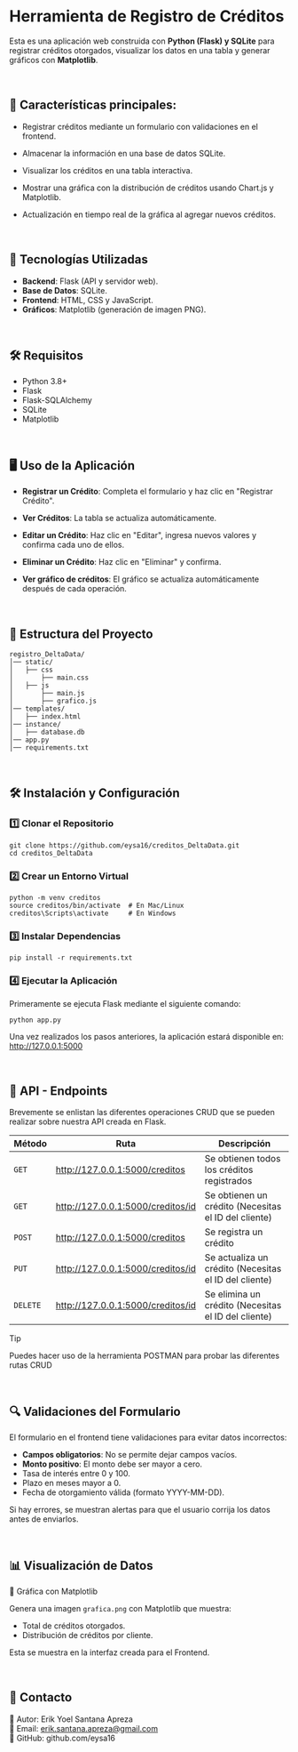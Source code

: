 # Herramienta de Registro de Créditos

Esta es una aplicación web construida con **Python (Flask) y SQLite** para registrar créditos otorgados, visualizar los datos en una tabla y generar gráficos con **Matplotlib**.

<br>

## 🚀 Características principales:

- Registrar créditos mediante un formulario con validaciones en el frontend.

- Almacenar la información en una base de datos SQLite.

- Visualizar los créditos en una tabla interactiva.

- Mostrar una gráfica con la distribución de créditos usando Chart.js y Matplotlib.

- Actualización en tiempo real de la gráfica al agregar nuevos créditos.


<br>

## 📂 Tecnologías Utilizadas

- **Backend**: Flask (API y servidor web).
- **Base de Datos**: SQLite.
- **Frontend**: HTML, CSS y JavaScript.
- **Gráficos**: Matplotlib (generación de imagen PNG).


<br>

## 🛠 Requisitos

- Python 3.8+
- Flask
- Flask-SQLAlchemy
- SQLite
- Matplotlib


<br>

## 🖥️ Uso de la Aplicación

- **Registrar un Crédito**: Completa el formulario y haz clic en "Registrar Crédito".
  
- **Ver Créditos**: La tabla se actualiza automáticamente.
  
- **Editar un Crédito**: Haz clic en "Editar", ingresa nuevos valores y confirma cada uno de ellos.
  
- **Eliminar un Crédito**: Haz clic en "Eliminar" y confirma.
  
- **Ver gráfico de créditos**: El gráfico se actualiza automáticamente después de cada operación.


<br>

## 📂 Estructura del Proyecto
```
registro_DeltaData/
│── static/
│   ├── css 
│       ├── main.css 
│   ├── js
│       ├── main.js 
│       ├── grafico.js 
│── templates/
│   ├── index.html
│── instance/
│   ├── database.db 
│── app.py
│── requirements.txt
```

<br>

## 🛠 Instalación y Configuración

### 1️⃣ Clonar el Repositorio
```
git clone https://github.com/eysa16/creditos_DeltaData.git
cd creditos_DeltaData
```

### 2️⃣ Crear un Entorno Virtual
```
python -m venv creditos
source creditos/bin/activate  # En Mac/Linux
creditos\Scripts\activate     # En Windows
```

### 3️⃣ Instalar Dependencias
```
pip install -r requirements.txt
```

### 4️⃣ Ejecutar la Aplicación
Primeramente se ejecuta Flask mediante el siguiente comando:
```
python app.py
```

Una vez realizados los pasos anteriores, la aplicación estará disponible en: http://127.0.0.1:5000

<br>

## 📌 API - Endpoints

Brevemente se enlistan las diferentes operaciones CRUD que se pueden realizar sobre nuestra API creada en Flask.

| Método | Ruta | Descripción |
|----------|----------|----------|
| `GET`   | http://127.0.0.1:5000/creditos   | Se obtienen todos los créditos registrados   |
| `GET`   | http://127.0.0.1:5000/creditos/id   | Se obtienen un crédito (Necesitas el ID del cliente)   |
| `POST`    | http://127.0.0.1:5000/creditos   | Se registra un crédito   |
| `PUT`    | http://127.0.0.1:5000/creditos/id   | Se actualiza un crédito (Necesitas el ID del cliente)   |
| `DELETE`    | http://127.0.0.1:5000/creditos/id   | Se elimina un crédito (Necesitas el ID del cliente)  |

> [!TIP]
> Puedes hacer uso de la herramienta POSTMAN para probar las diferentes rutas CRUD

<br>

## 🔍 Validaciones del Formulario

El formulario en el frontend tiene validaciones para evitar datos incorrectos:

- **Campos obligatorios**: No se permite dejar campos vacíos.
- **Monto positivo**: El monto debe ser mayor a cero.
- Tasa de interés entre 0 y 100.
- Plazo en meses mayor a 0.
- Fecha de otorgamiento válida (formato YYYY-MM-DD).

Si hay errores, se muestran alertas para que el usuario corrija los datos antes de enviarlos.


<br>

## 📊 Visualización de Datos
🔹 Gráfica con Matplotlib

Genera una imagen `grafica.png` con Matplotlib que muestra:
- Total de créditos otorgados.
- Distribución de créditos por cliente.
  
Esta se muestra en la interfaz creada para el Frontend.

<br>

## 📧 Contacto
📌 Autor: Erik Yoel Santana Apreza <br>
📌 Email: erik.santana.apreza@gmail.com <br>
📌 GitHub: github.com/eysa16



